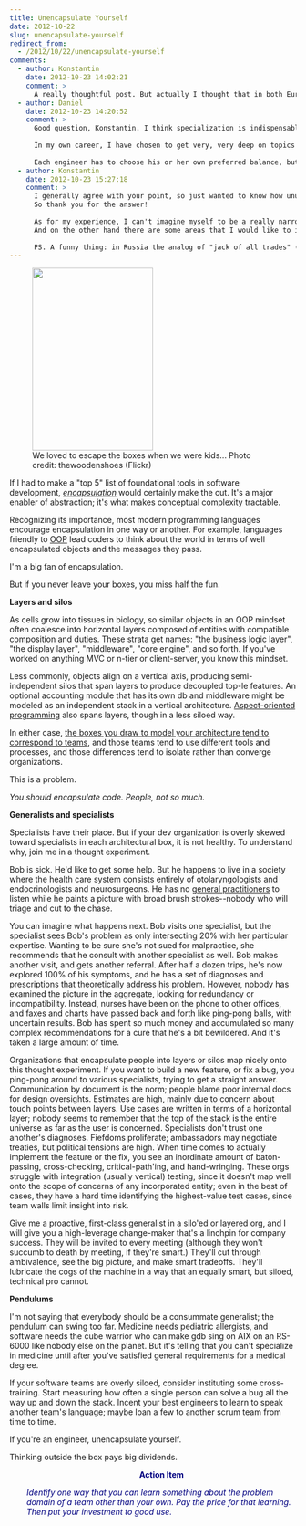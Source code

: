 ```yaml
---
title: Unencapsulate Yourself
date: 2012-10-22
slug: unencapsulate-yourself
redirect_from:
  - /2012/10/22/unencapsulate-yourself
comments:
  - author: Konstantin
    date: 2012-10-23 14:02:21
    comment: >
      A really thoughtful post. But actually I thought that in both Europe and America it is more usual (and considered to be just better) to be a narrow-specialized engineer. Is it true?
  - author: Daniel
    date: 2012-10-23 14:20:52
    comment: >
      Good question, Konstantin. I think specialization is indispensable. You have to get really deep at a few things. It is impossible to be super deep in everything, and if you dilute your expertise and energy too much, you can become what English speakers call "jack of all trades, master of none." However, sometimes I have seen specialists get too comfortable in their narrow world, without understanding how their narrow focus imposes costs on the larger organization. It has been my experience that a specialist with a good, broad foundation is more valuable than a specialist that can't see the larger picture. It is also the case that organizations suffer if they don't have a certain percentage of very competent generalists to translate and facilitate.
      
      In my own career, I have chosen to get very, very deep on topics like text processing, internationalization, and all things related to language and computers, due to my graduate studies in linguistics. I am moderately deep on topics like RESTful web services, database theory, and web UI. On many other topics, I am just deep enough to do journeyman bug fixes and to understand estimates, but not to solve subtle and multivariate problems.
      
      Each engineer has to choose his or her own preferred balance, but I believe having some breadth is healthy, even if you prefer to operate mostly as a specialist.
  - author: Konstantin
    date: 2012-10-23 15:27:18
    comment: >
      I generally agree with your point, so just wanted to know how unusual your ideas are for the market of your country.
      So thank you for the answer!
      
      As for my experience, I can't imagine myself to be a really narrow-interested developer. There are the things that I am payed for (and they are not always challenging, sometimes just a routine with no adventure). 
      And on the other hand there are some areas that I would like to investigate deeper but these areas are of quite academic sense (e.g. compilers, syntactic analyzers etc). And trying both directions to be satisfied makes me feel that I can do something :) I guess it is quite normal situation.
      
      PS. A funny thing: in Russia the analog of "jack of all trades" (which sounds like 'all-hands master') has a positive connotation. So it makes sense to think positively :)
---
```

<figure><img alt="" src="http://farm4.staticflickr.com/3040/2998411234_ceb9e6f752_n.jpg" height="320" width="212" /><figcaption>We loved to escape the boxes when we were kids... Photo credit: thewoodenshoes (Flickr)</figcaption></figure>

If I had to make a "top 5" list of foundational tools in software development, <em><a class="zem_slink" title="Encapsulation (object-oriented programming)" href="http://en.wikipedia.org/wiki/Encapsulation_%28object-oriented_programming%29" target="_blank" rel="wikipedia">encapsulation</a></em> would certainly make the cut. It's a major enabler of abstraction; it's what makes conceptual complexity tractable.

Recognizing its importance, most modern programming languages encourage encapsulation in one way or another. For example, languages friendly to <a class="zem_slink" title="Object-oriented programming" href="http://en.wikipedia.org/wiki/Object-oriented_programming" target="_blank" rel="wikipedia">OOP</a> lead coders to think about the world in terms of well encapsulated objects and the messages they pass.

I'm a big fan of encapsulation.

But if you never leave your boxes, you miss half the fun.

<strong>Layers and silos</strong>

As cells grow into tissues in biology, so similar objects in an OOP mindset often coalesce into horizontal layers composed of entities with compatible composition and duties. These strata get names: "the business logic layer", "the display layer", "middleware", "core engine", and so forth. If you've worked on anything MVC or n-tier or client-server, you know this mindset.

Less commonly, objects align on a vertical axis, producing semi-independent silos that span layers to produce decoupled top-le features. An optional accounting module that has its own db and middleware might be modeled as an independent stack in a vertical architecture. <a class="zem_slink" title="Aspect-Oriented Programming" href="http://www.techopedia.com/definition/204/aspect-oriented-programming-aop" target="_blank" rel="techopedia">Aspect-oriented programming</a> also spans layers, though in a less siloed way.

In either case, <a title="Why People Are Part of A Software Architecture" href="why-people-are-part-of-a-software-architecture.md">the boxes you draw to model your architecture tend to correspond to teams</a>, and those teams tend to use different tools and processes, and those differences tend to isolate rather than converge organizations.

This is a problem.

<em>You should encapsulate code. People, not so much.</em>

<strong>Generalists and specialists</strong>

Specialists have their place. But if your dev organization is overly skewed toward specialists <!--more-->in each architectural box, it is not healthy. To understand why, join me in a thought experiment.

Bob is sick. He'd like to get some help. But he happens to live in a society where the health care system consists entirely of otolaryngologists and endocrinologists and neurosurgeons. He has no <a class="zem_slink" title="General practitioner" href="http://en.wikipedia.org/wiki/General_practitioner" target="_blank" rel="wikipedia">general practitioners</a> to listen while he paints a picture with broad brush strokes--nobody who will triage and cut to the chase.

You can imagine what happens next. Bob visits one specialist, but the specialist sees Bob's problem as only intersecting 20% with her particular expertise. Wanting to be sure she's not sued for malpractice, she recommends that he consult with another specialist as well. Bob makes another visit, and gets another referral. After half a dozen trips, he's now explored 100% of his symptoms, and he has a set of diagnoses and prescriptions that theoretically address his problem. However, nobody has examined the picture in the aggregate, looking for redundancy or incompatibility. Instead, nurses have been on the phone to other offices, and faxes and charts have passed back and forth like ping-pong balls, with uncertain results. Bob has spent so much money and accumulated so many complex recommendations for a cure that he's a bit bewildered. And it's taken a large amount of time.

Organizations that encapsulate people into layers or silos map nicely onto this thought experiment. If you want to build a new feature, or fix a bug, you ping-pong around to various specialists, trying to get a straight answer. Communication by document is the norm; people blame poor internal docs for design oversights. Estimates are high, mainly due to concern about touch points between layers. Use cases are written in terms of a horizontal layer; nobody seems to remember that the top of the stack is the entire universe as far as the user is concerned. Specialists don't trust one another's diagnoses. Fiefdoms proliferate; ambassadors may negotiate treaties, but political tensions are high. When time comes to actually implement the feature or the fix, you see an inordinate amount of baton-passing, cross-checking, critical-path'ing, and hand-wringing. These orgs struggle with integration (usually vertical) testing, since it doesn't map well onto the scope of concerns of any incorporated entity; even in the best of cases, they have a hard time identifying the highest-value test cases, since team walls limit insight into risk.

Give me a proactive, first-class generalist in a silo'ed or layered org, and I will give you a high-leverage change-maker that's a linchpin for company success. They will be invited to every meeting (although they won't succumb to death by meeting, if they're smart.) They'll cut through ambivalence, see the big picture, and make smart tradeoffs. They'll lubricate the cogs of the machine in a way that an equally smart, but siloed, technical pro cannot.

<strong>Pendulums</strong>

I'm not saying that everybody should be a consummate generalist; the pendulum can swing too far. Medicine needs pediatric allergists, and software needs the cube warrior who can make gdb sing on AIX on an RS-6000 like nobody else on the planet. But it's telling that you can't specialize in medicine until after you've satisfied general requirements for a medical degree.

If your software teams are overly siloed, consider instituting some cross-training. Start measuring how often a single person can solve a bug all the way up and down the stack. Incent your best engineers to learn to speak another team's language; maybe loan a few to another scrum team from time to time.

If you're an engineer, unencapsulate yourself.

Thinking outside the box pays big dividends.
<p style="padding-left:30px;text-align:center;"><strong><span style="color:#000080;">Action Item</span></strong></p>
<p style="padding-left:30px;"><em><span style="color:#000080;">Identify one way that you can learn something about the problem domain of a team other than your own. Pay the price for that learning. Then put your investment to good use.</span></em></p>
